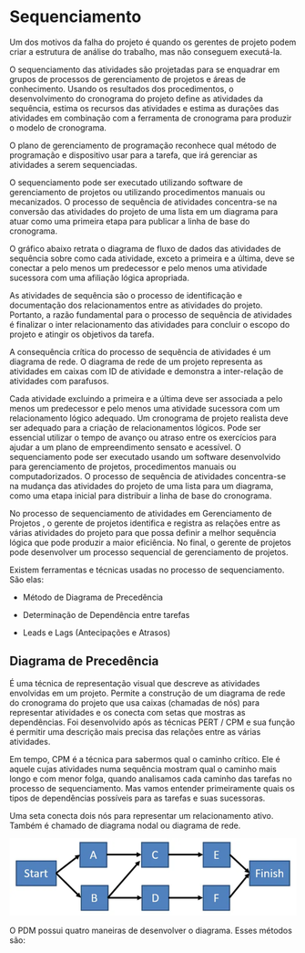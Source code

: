 # Sequenciamento

Um dos motivos da falha do projeto é quando os gerentes de projeto podem criar a estrutura de análise do trabalho, mas não conseguem executá-la.

O sequenciamento das atividades são projetadas para se enquadrar em grupos de processos de gerenciamento de projetos e áreas de conhecimento. Usando os resultados dos procedimentos, o desenvolvimento do cronograma do projeto define as atividades da sequência, estima os recursos das atividades e estima as durações das atividades em combinação com a ferramenta de cronograma para produzir o modelo de cronograma.

O plano de gerenciamento de programação reconhece qual método de programação e dispositivo usar para a tarefa, que irá gerenciar as atividades a serem sequenciadas.

O sequenciamento pode ser executado utilizando software de gerenciamento de projetos ou utilizando procedimentos manuais ou mecanizados. O processo de sequência de atividades concentra-se na conversão das atividades do projeto de uma lista em um diagrama para atuar como uma primeira etapa para publicar a linha de base do cronograma.

O gráfico abaixo retrata o diagrama de fluxo de dados das atividades de sequência sobre como cada atividade, exceto a primeira e a última, deve se conectar a pelo menos um predecessor e pelo menos uma atividade sucessora com uma afiliação lógica apropriada.

As atividades de sequência são o processo de identificação e documentação dos relacionamentos entre as atividades do projeto. Portanto, a razão fundamental para o processo de sequência de atividades é finalizar o inter relacionamento das atividades para concluir o escopo do projeto e atingir os objetivos da tarefa.

A consequência crítica do processo de sequência de atividades é um diagrama de rede. O diagrama de rede de um projeto representa as atividades em caixas com ID de atividade e demonstra a inter-relação de atividades com parafusos.

Cada atividade excluindo a primeira e a última deve ser associada a pelo menos um predecessor e pelo menos uma atividade sucessora com um relacionamento lógico adequado. Um cronograma de projeto realista deve ser adequado para a criação de relacionamentos lógicos. Pode ser essencial utilizar o tempo de avanço ou atraso entre os exercícios para ajudar a um plano de empreendimento sensato e acessível. O sequenciamento pode ser executado usando um software desenvolvido para gerenciamento de projetos, procedimentos manuais ou computadorizados. O processo de sequência de atividades concentra-se na mudança das atividades do projeto de uma lista para um diagrama, como uma etapa inicial para distribuir a linha de base do cronograma.

No processo de sequenciamento de atividades em Gerenciamento de Projetos , o gerente de projetos identifica e registra as relações entre as várias atividades do projeto para que possa definir a melhor sequência lógica que pode produzir a maior eficiência. No final, o gerente de projetos pode desenvolver um processo sequencial de gerenciamento de projetos.

Existem ferramentas e técnicas usadas no processo de sequenciamento. São elas:

- Método de Diagrama de Precedência

- Determinação de Dependência entre tarefas

- Leads e Lags (Antecipações e Atrasos)

## Diagrama de Precedência

É uma técnica de representação visual que descreve as atividades envolvidas em um projeto. Permite a construção de um diagrama de rede do cronograma do projeto que usa caixas (chamadas de nós) para representar atividades e os conecta com setas que mostras as dependências. Foi desenvolvido após as técnicas PERT / CPM e sua função é permitir uma descrição mais precisa das relações entre as várias atividades.

Em tempo, CPM é a técnica para sabermos qual o caminho crítico. Ele é aquele cujas atividades numa sequência mostram qual o caminho mais longo e com menor folga, quando analisamos cada caminho das tarefas no processo de sequenciamento. Mas vamos entender primeiramente quais os tipos de dependências possíveis para as tarefas e suas sucessoras.

Uma seta conecta dois nós para representar um relacionamento ativo. Também é chamado de diagrama nodal ou diagrama de rede.

![imagem 01](./assets/cs05-01.png)

O PDM possui quatro maneiras de desenvolver o diagrama. Esses métodos são:


